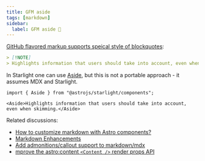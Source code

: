 ```yaml
---
title: GFM aside
tags: [markdown]
sidebar:
  label: GFM aside 🚷
---
```


[GitHub flavored markup supports speical style of blockquotes](https://github.com/orgs/community/discussions/16925):

```md
> [!NOTE]  
> Highlights information that users should take into account, even when skimming.
```

In Starlight one can use [Aside](https://starlight.astro.build/guides/components/#asides), but this is not a portable approach - it assumes MDX and Starlight.

```mdx
import { Aside } from "@astrojs/starlight/components";

<Aside>Highlights information that users should take into account, even when skimming.</Aside>
```

Related discussions:

- [How to customize markdown with Astro components?](https://github.com/withastro/roadmap/discussions/423)
- [Markdown Enhancements](https://github.com/withastro/roadmap/discussions/424)
- [Add admonitions/callout support to markdown/mdx](https://github.com/withastro/roadmap/discussions/860)
- [mprove the astro:content `<Content />` render props API](https://github.com/withastro/roadmap/discussions/769)